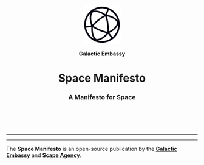 <header>
<p align="center">
    <img src="assets/image/logo_dark.png" width="20%" height="20%" alt="Geoid Logo">
</p>
<p align='center' style='border-bottom: none;'><b>Galactic Embassy</b></p>
<h1 align='center' style='border-bottom: none;'>Space Manifesto</h1>
<h3 align='center'>A Manifesto for Space</h3>
</header>
<br>

---




---

The **Space Manifesto** is an open-source publication by the **[Galactic Embassy](https://www.galacticembassy.com "Galactic Embassy website")** and **[Scape Agency](https://www.scape.agency "Scape Agency website")**.